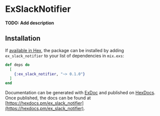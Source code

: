 # ExSlackNotifier

**TODO: Add description**

## Installation

If [available in Hex](https://hex.pm/docs/publish), the package can be installed
by adding `ex_slack_notifier` to your list of dependencies in `mix.exs`:

```elixir
def deps do
  [
    {:ex_slack_notifier, "~> 0.1.0"}
  ]
end
```

Documentation can be generated with [ExDoc](https://github.com/elixir-lang/ex_doc)
and published on [HexDocs](https://hexdocs.pm). Once published, the docs can
be found at [https://hexdocs.pm/ex_slack_notifier](https://hexdocs.pm/ex_slack_notifier).

